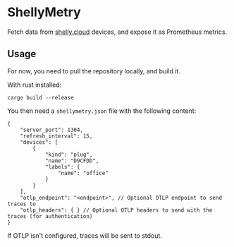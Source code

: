 # ShellyMetry

Fetch data from [shelly.cloud](https://shelly.cloud/) devices, and expose it as
Prometheus metrics.

## Usage

For now, you need to pull the repository locally, and build it.

With rust installed:

```
cargo build --release
```

You then need a `shellymetry.json` file with the following content:

```
{
	"server_port": 1304,
	"refresh_interval": 15,
	"devices": [
		{
			"kind": "plug",
			"name": "D9CFDD",
			"labels": {
				"name": "office"
			}
		}
	],
	"otlp_endpoint": "<endpoint>", // Optional OTLP endpoint to send traces to
	"otlp_headers": { } // Optional OTLP headers to send with the traces (for authentication)
}
```

If OTLP isn't configured, traces will be sent to stdout.
